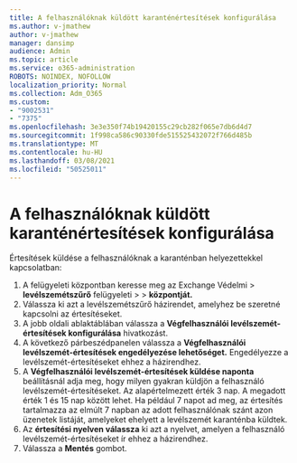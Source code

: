 ```yaml
---
title: A felhasználóknak küldött karanténértesítések konfigurálása
ms.author: v-jmathew
author: v-jmathew
manager: dansimp
audience: Admin
ms.topic: article
ms.service: o365-administration
ROBOTS: NOINDEX, NOFOLLOW
localization_priority: Normal
ms.collection: Adm_O365
ms.custom:
- "9002531"
- "7375"
ms.openlocfilehash: 3e3e350f74b19420155c29cb282f065e7db6d4d7
ms.sourcegitcommit: 1f998ca586c90330fde515525432072f766d485b
ms.translationtype: MT
ms.contentlocale: hu-HU
ms.lasthandoff: 03/08/2021
ms.locfileid: "50525011"
---
```

# <a name="configure-quarantine-notifications-sent-to-users"></a>A felhasználóknak küldött karanténértesítések konfigurálása

Értesítések küldése a felhasználóknak a karanténban helyezettekkel kapcsolatban:

1. A felügyeleti központban keresse meg az Exchange Védelmi  >  **levélszemétszűrő** felügyeleti  >    >  **központját.**
2. Válassza ki azt a levélszemétszűrő házirendet, amelyhez be szeretné kapcsolni az értesítéseket.
3. A jobb oldali ablaktáblában válassza a **Végfelhasználói levélszemét-értesítések konfigurálása** hivatkozást.
4. A következő párbeszédpanelen válassza a **Végfelhasználói levélszemét-értesítések engedélyezése lehetőséget.** Engedélyezze a levélszemét-értesítéseket ehhez a házirendhez.
5. A **Végfelhasználói levélszemét-értesítések küldése naponta** beállításnál adja meg, hogy milyen gyakran küldjön a felhasználó levélszemét-értesítéseket. Az alapértelmezett érték 3 nap. A megadott érték 1 és 15 nap között lehet. Ha például 7 napot ad meg, az értesítés tartalmazza az elmúlt 7 napban az adott felhasználónak szánt azon üzenetek listáját, amelyeket ehelyett a levélszemét karanténba küldtek.
6. Az **értesítési nyelven válassza** ki azt a nyelvet, amelyen a felhasználó levélszemét-értesítéseket ír ehhez a házirendhez.
7. Válassza a **Mentés** gombot.
